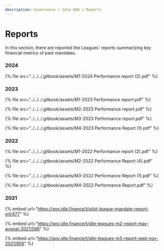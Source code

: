 ```yaml
---
description: Governance > Idle DAO > Reports
---
```


# Reports

In this section, there are reported the Leagues' reports summarizing key financial metrics of past mandates.

### 2024

{% file src="../../../.gitbook/assets/M1-2024 Performance report (2).pdf" %}

### 2023

{% file src="../../../.gitbook/assets/M1-2023 Performance report.pdf" %}

{% file src="../../../.gitbook/assets/M2-2023 Performance report.pdf" %}

{% file src="../../../.gitbook/assets/M3-2023 Performance report.pdf" %}

{% file src="../../../.gitbook/assets/M4-2023 Performance Report (1).pdf" %}

### 2022

{% file src="../../../.gitbook/assets/M1-2022 Performance report (2).pdf" %}

{% file src="../../../.gitbook/assets/M2-2022 Performance Report (4).pdf" %}

{% file src="../../../.gitbook/assets/M3-2022 Performance Report (1).pdf" %}

{% file src="../../../.gitbook/assets/M4-2022 Performance Report.pdf" %}

### 2021

{% embed url="https://gov.idle.finance/t/pilot-league-mandate-report-m1/477" %}

{% embed url="https://gov.idle.finance/t/idle-leagues-m2-report-may-august-2021/586" %}

{% embed url="https://gov.idle.finance/t/idle-leagues-m3-report-sept-nov-2021/856" %}
